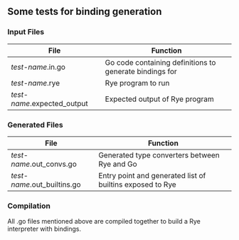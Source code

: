## Some tests for binding generation

### Input Files
| File                          | Function                                                |
|-------------------------------|---------------------------------------------------------|
| *test-name*.in.go             | Go code containing definitions to generate bindings for |
| *test-name*.rye               | Rye program to run                                      |
| *test-name*.expected_output   | Expected output of Rye program                          |


### Generated Files
| File                          | Function                                                     |
|-------------------------------|--------------------------------------------------------------|
| *test-name*.out_convs.go      | Generated type converters between Rye and Go                 |
| *test-name*.out_builtins.go   | Entry point and generated list of builtins exposed to Rye    |

### Compilation
All .go files mentioned above are compiled together to build a Rye interpreter with bindings.